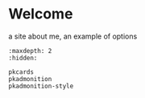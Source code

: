 # Welcome

a site about me, an example of options



<!-- use this to make a menu when you add more pages -->
```{toctree}
:maxdepth: 2
:hidden:

pkcards
pkadmonition
pkadmonition-style
```
